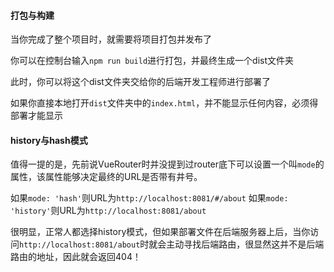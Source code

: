 #### 打包与构建
当你完成了整个项目时，就需要将项目打包并发布了

你可以在控制台输入`npm run build`进行打包，并最终生成一个dist文件夹

此时，你可以将这个dist文件夹交给你的后端开发工程师进行部署了

如果你直接本地打开`dist`文件夹中的`index.html`，并不能显示任何内容，必须得部署才能显示

#### history与hash模式
值得一提的是，先前说VueRouter时并没提到过router底下可以设置一个叫`mode`的属性，该属性能够决定最终的URL是否带有井号。

如果`mode: 'hash'`则URL为`http://localhost:8081/#/about`
如果`mode: 'history'`则URL为`http://localhost:8081/about`

很明显，正常人都选择history模式，但如果部署文件在后端服务器上后，当你访问`http://localhost:8081/about`时就会主动寻找后端路由，很显然这并不是后端路由的地址，因此就会返回404！

